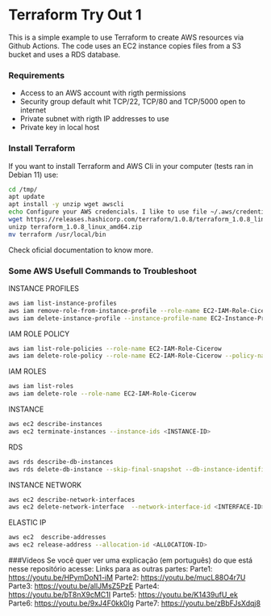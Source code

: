 # Terraform Try Out 1
This is a simple example to use Terraform to create AWS resources via Github Actions. The code uses an EC2 instance copies files from a S3 bucket and uses a RDS database.

### Requirements
* Access to an AWS account with rigth permissions
* Security group default whit TCP/22, TCP/80 and TCP/5000 open to internet
* Private subnet with rigth IP addresses to use
* Private key in local host

### Install Terraform
If you want to install Terraform and AWS Cli in your computer (tests ran in Debian 11) use:
```bash
cd /tmp/
apt update
apt install -y unzip wget awscli
echo Configure your AWS credencials. I like to use file ~/.aws/credentials 
wget https://releases.hashicorp.com/terraform/1.0.8/terraform_1.0.8_linux_amd64.zip
unizp terraform_1.0.8_linux_amd64.zip
mv terraform /usr/local/bin
```
Check oficial documentation to know more.

### Some AWS Usefull Commands to Troubleshoot


INSTANCE PROFILES
```bash
aws iam list-instance-profiles
aws iam remove-role-from-instance-profile --role-name EC2-IAM-Role-Cicerow --instance-profile-name EC2-Instance-Profile-Cicerow
aws iam delete-instance-profile --instance-profile-name EC2-Instance-Profile-Cicerow
```

IAM ROLE POLICY
```bash
aws iam list-role-policies --role-name EC2-IAM-Role-Cicerow 
aws iam delete-role-policy --role-name EC2-IAM-Role-Cicerow --policy-name EC2-IAM-Policy-Cicerow
```

IAM ROLES
```bash
aws iam list-roles
aws iam delete-role --role-name EC2-IAM-Role-Cicerow
```

INSTANCE
```bash
aws ec2 describe-instances
aws ec2 terminate-instances --instance-ids <INSTANCE-ID>
```

RDS
```bash
aws rds describe-db-instances
aws rds delete-db-instance --skip-final-snapshot --db-instance-identifier <DB-INSTANCE-ID>
```

INSTANCE NETWORK
```bash
aws ec2 describe-network-interfaces
aws ec2 delete-network-interface  --network-interface-id <INTERFACE-ID>
```

ELASTIC IP
```bash
aws ec2  describe-addresses
aws ec2 release-address --allocation-id <ALLOCATION-ID>
```
###Vídeos
Se você quer ver uma explicação (em português) do que está nesse repositório acesse:
Links para as outras partes:
Parte1: https://youtu.be/HPymDoN1-iM
Parte2: https://youtu.be/mucL88O4r7U
Parte3: https://youtu.be/aIlJMsZ5PzE
Parte4: https://youtu.be/bT8nX9cMC1I
Parte5: https://youtu.be/K1439ufU_ek
Parte6: https://youtu.be/9xJ4F0kk0lg
Parte7: https://youtu.be/zBbFJsXdqj8